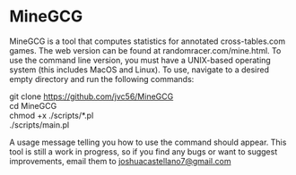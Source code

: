 # MineGCG

MineGCG is a tool that computes statistics
for annotated cross-tables.com games. The web version
can be found at randomracer.com/mine.html.
To use the command line version, you must have a
UNIX-based operating system (this includes MacOS and Linux).
To use, navigate to a desired empty directory and run
the following commands:

git clone https://github.com/jvc56/MineGCG<br/>
cd MineGCG<br/>
chmod +x ./scripts/*.pl<br/>
./scripts/main.pl<br/>

A usage message telling you how to use the command should appear.
This tool is still a work in progress, so if you find any bugs
or want to suggest improvements, email them to joshuacastellano7@gmail.com
